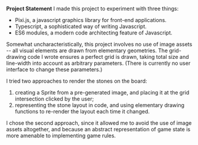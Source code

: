 **Project Statement**
I made this project to experiment with three things:
* Pixi.js, a javascript graphics library for front-end applications.
* Typescript, a sophisticated way of writing Javascript.
* ES6 modules, a modern code architecting feature of Javascript.

Somewhat uncharacteristically, this project involves no use of image assets -- all visual elements are drawn from elementary geometries. The grid-drawing code I wrote ensures a perfect grid is drawn, taking total size and line-width into account as arbitrary parameters. (There is currently no user interface to change these parameters.)

I tried two approaches to render the stones on the board:
1. creating a Sprite from a pre-generated image, and placing it at the grid intersection clicked by the user; 
2. representing the stone layout in code, and using elementary drawing functions to re-render the layout each time it changed.

I chose the second approach, since it allowed me to avoid the use of image assets altogether, and because an abstract representation of game state is more amenable to implementing game rules.
